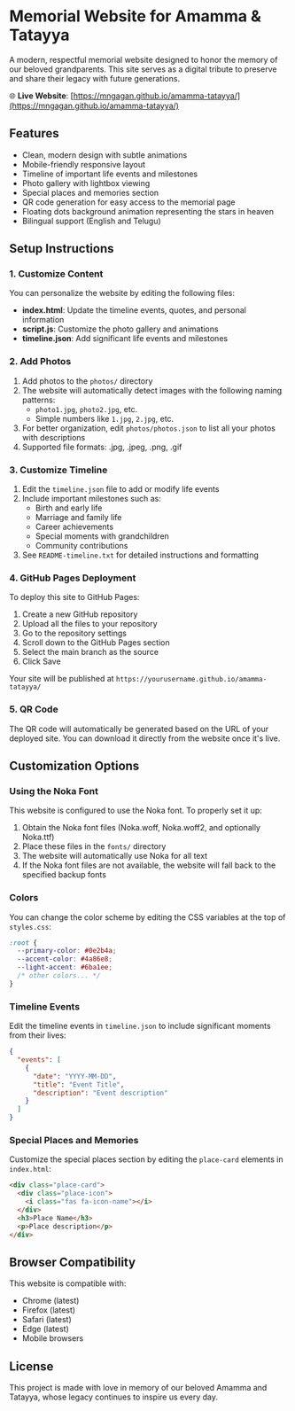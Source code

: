 # Memorial Website for Amamma & Tatayya

A modern, respectful memorial website designed to honor the memory of our beloved grandparents. This site serves as a digital tribute to preserve and share their legacy with future generations.

🌐 **Live Website**: [https://mngagan.github.io/amamma-tatayya/](https://mngagan.github.io/amamma-tatayya/)

## Features

- Clean, modern design with subtle animations
- Mobile-friendly responsive layout
- Timeline of important life events and milestones
- Photo gallery with lightbox viewing
- Special places and memories section
- QR code generation for easy access to the memorial page
- Floating dots background animation representing the stars in heaven
- Bilingual support (English and Telugu)

## Setup Instructions

### 1. Customize Content

You can personalize the website by editing the following files:

- **index.html**: Update the timeline events, quotes, and personal information
- **script.js**: Customize the photo gallery and animations
- **timeline.json**: Add significant life events and milestones

### 2. Add Photos

1. Add photos to the `photos/` directory
2. The website will automatically detect images with the following naming patterns:
   - `photo1.jpg`, `photo2.jpg`, etc.
   - Simple numbers like `1.jpg`, `2.jpg`, etc.
3. For better organization, edit `photos/photos.json` to list all your photos with descriptions
4. Supported file formats: .jpg, .jpeg, .png, .gif

### 3. Customize Timeline

1. Edit the `timeline.json` file to add or modify life events
2. Include important milestones such as:
   - Birth and early life
   - Marriage and family life
   - Career achievements
   - Special moments with grandchildren
   - Community contributions
3. See `README-timeline.txt` for detailed instructions and formatting

### 4. GitHub Pages Deployment

To deploy this site to GitHub Pages:

1. Create a new GitHub repository
2. Upload all the files to your repository
3. Go to the repository settings
4. Scroll down to the GitHub Pages section
5. Select the main branch as the source
6. Click Save

Your site will be published at `https://yourusername.github.io/amamma-tatayya/`

### 5. QR Code

The QR code will automatically be generated based on the URL of your deployed site. You can download it directly from the website once it's live.

## Customization Options

### Using the Noka Font

This website is configured to use the Noka font. To properly set it up:

1. Obtain the Noka font files (Noka.woff, Noka.woff2, and optionally Noka.ttf)
2. Place these files in the `fonts/` directory
3. The website will automatically use Noka for all text
4. If the Noka font files are not available, the website will fall back to the specified backup fonts

### Colors

You can change the color scheme by editing the CSS variables at the top of `styles.css`:

```css
:root {
  --primary-color: #0e2b4a;
  --accent-color: #4a86e8;
  --light-accent: #6ba1ee;
  /* other colors... */
}
```

### Timeline Events

Edit the timeline events in `timeline.json` to include significant moments from their lives:

```json
{
  "events": [
    {
      "date": "YYYY-MM-DD",
      "title": "Event Title",
      "description": "Event description"
    }
  ]
}
```

### Special Places and Memories

Customize the special places section by editing the `place-card` elements in `index.html`:

```html
<div class="place-card">
  <div class="place-icon">
    <i class="fas fa-icon-name"></i>
  </div>
  <h3>Place Name</h3>
  <p>Place description</p>
</div>
```

## Browser Compatibility

This website is compatible with:

- Chrome (latest)
- Firefox (latest)
- Safari (latest)
- Edge (latest)
- Mobile browsers

## License

This project is made with love in memory of our beloved Amamma and Tatayya, whose legacy continues to inspire us every day.
